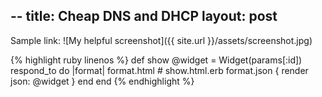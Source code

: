 --
title: Cheap DNS and DHCP
layout: post
--

Sample link: ![My helpful screenshot]({{ site.url }}/assets/screenshot.jpg)

{% highlight ruby linenos %}
def show
  @widget = Widget(params[:id])
  respond_to do |format|
    format.html # show.html.erb
    format.json { render json: @widget }
  end
end
{% endhighlight %}
